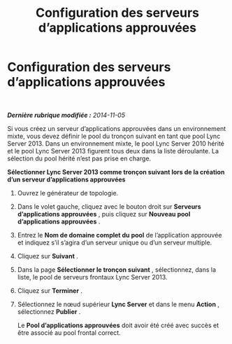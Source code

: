 ﻿---
title: Configuration des serveurs d’applications approuvées
TOCTitle: Configuration des serveurs d’applications approuvées
ms:assetid: 20c3815f-3048-4940-8c0f-cdfcd0801d5d
ms:mtpsurl: https://technet.microsoft.com/fr-fr/library/JJ204735(v=OCS.15)
ms:contentKeyID: 49296488
ms.date: 05/20/2016
mtps_version: v=OCS.15
ms.translationtype: HT
---

# Configuration des serveurs d’applications approuvées

 

_**Dernière rubrique modifiée :** 2014-11-05_

Si vous créez un serveur d’applications approuvées dans un environnement mixte, vous devez définir le pool du tronçon suivant en tant que pool Lync Server 2013. Dans un environnement mixte, le pool Lync Server 2010 hérité et le pool Lync Server 2013 figurent tous deux dans la liste déroulante. La sélection du pool hérité n’est pas prise en charge.

**Sélectionner Lync Server 2013 comme tronçon suivant lors de la création d’un serveur d’applications approuvées**

1.  Ouvrez le générateur de topologie.

2.  Dans le volet gauche, cliquez avec le bouton droit sur **Serveurs d’applications approuvées** , puis cliquez sur **Nouveau pool d’applications approuvées** .

3.  Entrez le **Nom de domaine complet du pool** de l’application approuvée et indiquez s’il s’agira d’un serveur unique ou d’un serveur multiple.

4.  Cliquez sur **Suivant** .

5.  Dans la page **Sélectionner le tronçon suivant** , sélectionnez, dans la liste, le pool de serveurs frontaux Lync Server 2013.

6.  Cliquez sur **Terminer** .

7.  Sélectionnez le nœud supérieur **Lync Server** et dans le menu **Action** , sélectionnez **Publier** .
    
    Le **Pool d’applications approuvées** doit avoir été créé avec succès et être associé au pool frontal correct.

